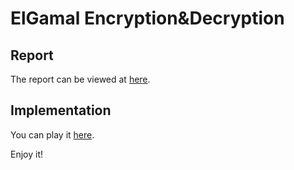# ElGamal Encryption&Decryption

## Report
The report can be viewed at [here](https://chenglongma.com/10/elgamal/).

## Implementation
You can play it [here](https://chenglongma.com/simple-elgamal/).

Enjoy it!
